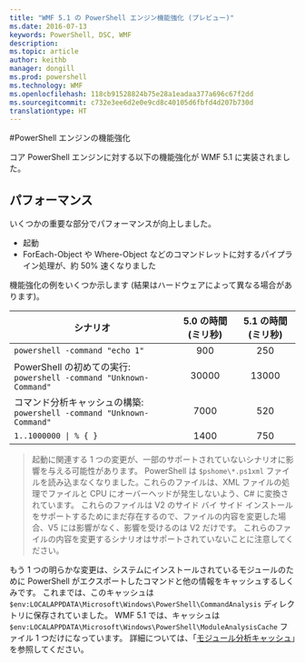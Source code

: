 ```yaml
---
title: "WMF 5.1 の PowerShell エンジン機能強化 (プレビュー)"
ms.date: 2016-07-13
keywords: PowerShell, DSC, WMF
description: 
ms.topic: article
author: keithb
manager: dongill
ms.prod: powershell
ms.technology: WMF
ms.openlocfilehash: 118cb91528824b75e28a1eadaa377a696c67f2dd
ms.sourcegitcommit: c732e3ee6d2e0e9cd8c40105d6fbfd4d207b730d
translationtype: HT
---
```

#<a name="powershell-engine-improvements"></a>PowerShell エンジンの機能強化

コア PowerShell エンジンに対する以下の機能強化が WMF 5.1 に実装されました。


## <a name="performance"></a>パフォーマンス ##

いくつかの重要な部分でパフォーマンスが向上しました。

- 起動
- ForEach-Object や Where-Object などのコマンドレットに対するパイプライン処理が、約 50% 速くなりました 

機能強化の例をいくつか示します (結果はハードウェアによって異なる場合があります)。 

| シナリオ | 5.0 の時間 (ミリ秒) | 5.1 の時間 (ミリ秒) |
| -------- | :---------------: | :---------------: |
| `powershell -command "echo 1"` | 900 | 250 |
| PowerShell の初めての実行: `powershell -command "Unknown-Command"` | 30000 | 13000 |
| コマンド分析キャッシュの構築: `powershell -command "Unknown-Command"` | 7000 | 520 |
| <code>1..1000000 &#124; % { }</code> | 1400 | 750 |
  
> 起動に関連する 1 つの変更が、一部のサポートされていないシナリオに影響を与える可能性があります。 
> PowerShell は `$pshome\*.ps1xml` ファイルを読み込まなくなりました。これらのファイルは、XML ファイルの処理でファイルと CPU にオーバーヘッドが発生しないよう、C# に変換されています。 
これらのファイルは V2 のサイド バイ サイド インストールをサポートするためにまだ存在するので、ファイルの内容を変更した場合、V5 には影響がなく、影響を受けるのは V2 だけです。 
これらのファイルの内容を変更するシナリオはサポートされていないことに注意してください。

もう 1 つの明らかな変更は、システムにインストールされているモジュールのために PowerShell がエクスポートしたコマンドと他の情報をキャッシュするしくみです。 これまでは、このキャッシュは `$env:LOCALAPPDATA\Microsoft\Windows\PowerShell\CommandAnalysis` ディレクトリに保存されていました。 WMF 5.1 では、キャッシュは `$env:LOCALAPPDATA\Microsoft\Windows\PowerShell\ModuleAnalysisCache` ファイル 1 つだけになっています。
詳細については、「[モジュール分析キャッシュ](scenarios-features.md#module-analysis-cache)」を参照してください。
